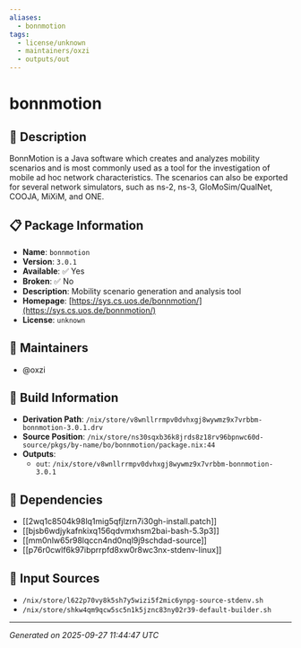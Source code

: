 ```yaml
---
aliases:
  - bonnmotion
tags:
  - license/unknown
  - maintainers/oxzi
  - outputs/out
---
```


# bonnmotion

## 📝 Description

BonnMotion is a Java software which creates and analyzes mobility
scenarios and is most commonly used as a tool for the investigation of
mobile ad hoc network characteristics. The scenarios can also be exported
for several network simulators, such as ns-2, ns-3, GloMoSim/QualNet,
COOJA, MiXiM, and ONE.


## 📋 Package Information

- **Name**: `bonnmotion`
- **Version**: `3.0.1`
- **Available**: ✅ Yes
- **Broken**: ✅ No
- **Description**: Mobility scenario generation and analysis tool
- **Homepage**: [https://sys.cs.uos.de/bonnmotion/](https://sys.cs.uos.de/bonnmotion/)
- **License**: `unknown`
## 👥 Maintainers

- @oxzi


## 🔧 Build Information

- **Derivation Path**: `/nix/store/v8wnllrrmpv0dvhxgj8wywmz9x7vrbbm-bonnmotion-3.0.1.drv`
- **Source Position**: `/nix/store/ns30sqxb36k8jrds8z18rv96bpnwc60d-source/pkgs/by-name/bo/bonnmotion/package.nix:44`
- **Outputs**:
  - `out`:  `/nix/store/v8wnllrrmpv0dvhxgj8wywmz9x7vrbbm-bonnmotion-3.0.1`

## 🔗 Dependencies

- [[2wq1c8504k98lq1mig5qfjlzrn7i30gh-install.patch]]
- [[bjsb6wdjykafnkixq156qdvmxhsm2bai-bash-5.3p3]]
- [[mm0nlw65r98lqccn4nd0nql9j9schdad-source]]
- [[p76r0cwlf6k97ibprrpfd8xw0r8wc3nx-stdenv-linux]]

## 📁 Input Sources

- `/nix/store/l622p70vy8k5sh7y5wizi5f2mic6ynpg-source-stdenv.sh`
- `/nix/store/shkw4qm9qcw5sc5n1k5jznc83ny02r39-default-builder.sh`

---
*Generated on 2025-09-27 11:44:47 UTC*
